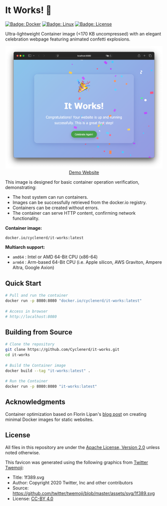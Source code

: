 # It Works! 🎉

[![Badge: Docker](https://img.shields.io/badge/Docker-%230db7ed.svg?logo=docker&logoColor=white)](#readme)
[![Badge: Linux](https://img.shields.io/badge/Linux-FCC624.svg?logo=linux&logoColor=black)](#readme)
[![Badge: License](https://img.shields.io/github/license/cyclenerd/it-works)](https://github.com/Cyclenerd/it-works/blob/master/LICENSE)

Ultra-lightweight Container image (<170 KB uncompressed) with an elegant celebration webpage featuring animated confetti explosions.

<div style="text-align:center">

[![Demo Image](./img/screenshot.png)](https://rawcdn.githack.com/Cyclenerd/it-works/969852ae34045e7dac149c9adf09e3c3231888bd/www/index.html)
[Demo Website](https://rawcdn.githack.com/Cyclenerd/it-works/969852ae34045e7dac149c9adf09e3c3231888bd/www/index.html)

</div>

This image is designed for basic container operation verification, demonstrating:

* The host system can run containers.
* Images can be successfully retrieved from the docker.io registry.
* Containers can be created without errors.
* The container can serve HTTP content, confirming network functionality.

**Container image:**

```text
docker.io/cyclenerd/it-works:latest
```

**Multiarch support:**

* `amd64` : Intel or AMD 64-Bit CPU (x86-64)
* `arm64` : Arm-based 64-Bit CPU (i.e. Apple silicon, AWS Graviton, Ampere Altra, Google Axion)

## Quick Start

```bash
# Pull and run the container
docker run -p 8080:8080 "docker.io/cyclenerd/it-works:latest"

# Access in browser
# http://localhost:8080
```

## Building from Source

```bash
# Clone the repository
git clone https://github.com/Cyclenerd/it-works.git
cd it-works

# Build the Container image
docker build --tag "it-works:latest" .

# Run the Container
docker run -p 8080:8080 "it-works:latest"
```

## Acknowledgments

Container optimization based on Florin Lipan's [blog post](https://lipanski.com/posts/smallest-docker-image-static-website) on creating minimal Docker images for static websites.

## License

All files in this repository are under the [Apache License, Version 2.0](LICENSE) unless noted otherwise.

This favicon was generated using the following graphics from [Twitter Twemoji](https://github.com/twitter/twemoji):

- Title: 1f389.svg
- Author: Copyright 2020 Twitter, Inc and other contributors
- Source: <https://github.com/twitter/twemoji/blob/master/assets/svg/1f389.svg>
- License: [CC-BY 4.0](https://creativecommons.org/licenses/by/4.0/)
